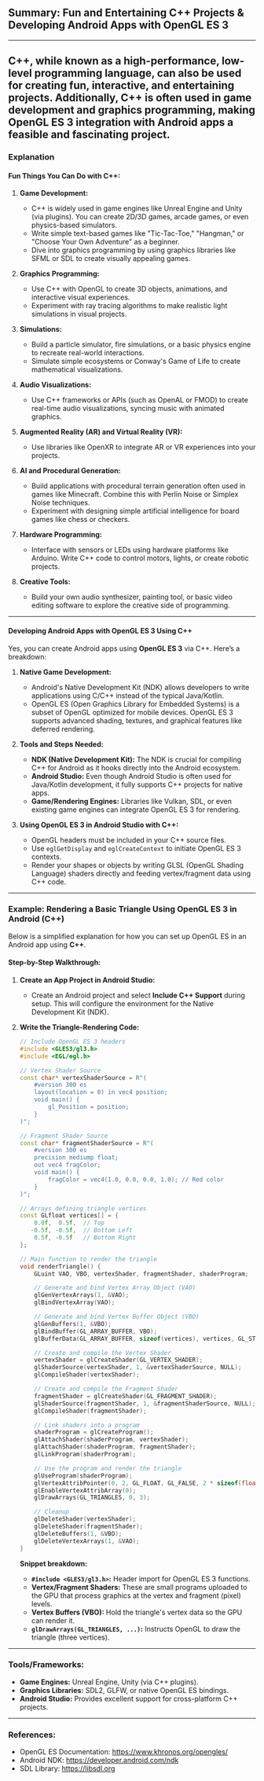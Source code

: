 ## Summary: Fun and Entertaining C++ Projects & Developing Android Apps with OpenGL ES 3<br>
---
**C++**, while known as a high-performance, low-level programming language, can also be used for creating fun, interactive, and entertaining projects. Additionally, C++ is often used in game development and graphics programming, making OpenGL ES 3 integration with Android apps a feasible and fascinating project.<br>
---

### Explanation
#### Fun Things You Can Do with C++:
1. **Game Development:**
   - C++ is widely used in game engines like Unreal Engine and Unity (via plugins). You can create 2D/3D games, arcade games, or even physics-based simulators.
   - Write simple text-based games like "Tic-Tac-Toe," "Hangman," or "Choose Your Own Adventure" as a beginner.
   - Dive into graphics programming by using graphics libraries like SFML or SDL to create visually appealing games.

2. **Graphics Programming:**
   - Use C++ with OpenGL to create 3D objects, animations, and interactive visual experiences.
   - Experiment with ray tracing algorithms to make realistic light simulations in visual projects.

3. **Simulations:**
   - Build a particle simulator, fire simulations, or a basic physics engine to recreate real-world interactions. 
   - Simulate simple ecosystems or Conway's Game of Life to create mathematical visualizations.

4. **Audio Visualizations:**
   - Use C++ frameworks or APIs (such as OpenAL or FMOD) to create real-time audio visualizations, syncing music with animated graphics.

5. **Augmented Reality (AR) and Virtual Reality (VR):**
   - Use libraries like OpenXR to integrate AR or VR experiences into your projects.

6. **AI and Procedural Generation:**
   - Build applications with procedural terrain generation often used in games like Minecraft. Combine this with Perlin Noise or Simplex Noise techniques.
   - Experiment with designing simple artificial intelligence for board games like chess or checkers.

7. **Hardware Programming:**
   - Interface with sensors or LEDs using hardware platforms like Arduino. Write C++ code to control motors, lights, or create robotic projects.

8. **Creative Tools:**
   - Build your own audio synthesizer, painting tool, or basic video editing software to explore the creative side of programming.

---

#### **Developing Android Apps with OpenGL ES 3 Using C++**
Yes, you can create Android apps using **OpenGL ES 3** via C++. Here’s a breakdown:

1. **Native Game Development:**
   - Android's Native Development Kit (NDK) allows developers to write applications using C/C++ instead of the typical Java/Kotlin.
   - OpenGL ES (Open Graphics Library for Embedded Systems) is a subset of OpenGL optimized for mobile devices. OpenGL ES 3 supports advanced shading, textures, and graphical features like deferred rendering.

2. **Tools and Steps Needed:**
   - **NDK (Native Development Kit):**
     The NDK is crucial for compiling C++ for Android as it hooks directly into the Android ecosystem.
   - **Android Studio:**
     Even though Android Studio is often used for Java/Kotlin development, it fully supports C++ projects for native apps.
   - **Game/Rendering Engines:**
     Libraries like Vulkan, SDL, or even existing game engines can integrate OpenGL ES 3 for rendering.

3. **Using OpenGL ES 3 in Android Studio with C++:**
   - OpenGL headers must be included in your C++ source files.
   - Use `eglGetDisplay` and `eglCreateContext` to initiate OpenGL ES 3 contexts.
   - Render your shapes or objects by writing GLSL (OpenGL Shading Language) shaders directly and feeding vertex/fragment data using C++ code.

---

### Example: Rendering a Basic Triangle Using OpenGL ES 3 in Android (C++)<br>
Below is a simplified explanation for how you can set up OpenGL ES in an Android app using **C++**.

#### Step-by-Step Walkthrough:
1. **Create an App Project in Android Studio:**
   - Create an Android project and select **Include C++ Support** during setup. This will configure the environment for the Native Development Kit (NDK).

2. **Write the Triangle-Rendering Code:** <br>
   ```cpp
   // Include OpenGL ES 3 headers
   #include <GLES3/gl3.h>
   #include <EGL/egl.h>
   
   // Vertex Shader Source
   const char* vertexShaderSource = R"(
       #version 300 es
       layout(location = 0) in vec4 position;
       void main() {
           gl_Position = position;
       }
   )";

   // Fragment Shader Source
   const char* fragmentShaderSource = R"(
       #version 300 es
       precision mediump float;
       out vec4 fragColor;
       void main() {
           fragColor = vec4(1.0, 0.0, 0.0, 1.0); // Red color
       }
   )";

   // Arrays defining triangle vertices
   const GLfloat vertices[] = {
       0.0f,  0.5f,  // Top
      -0.5f, -0.5f,  // Bottom Left
       0.5f, -0.5f   // Bottom Right
   };

   // Main function to render the triangle
   void renderTriangle() {
       GLuint VAO, VBO, vertexShader, fragmentShader, shaderProgram;

       // Generate and bind Vertex Array Object (VAO)
       glGenVertexArrays(1, &VAO);
       glBindVertexArray(VAO);

       // Generate and bind Vertex Buffer Object (VBO)
       glGenBuffers(1, &VBO);
       glBindBuffer(GL_ARRAY_BUFFER, VBO);
       glBufferData(GL_ARRAY_BUFFER, sizeof(vertices), vertices, GL_STATIC_DRAW);

       // Create and compile the Vertex Shader
       vertexShader = glCreateShader(GL_VERTEX_SHADER);
       glShaderSource(vertexShader, 1, &vertexShaderSource, NULL);
       glCompileShader(vertexShader);

       // Create and compile the Fragment Shader
       fragmentShader = glCreateShader(GL_FRAGMENT_SHADER);
       glShaderSource(fragmentShader, 1, &fragmentShaderSource, NULL);
       glCompileShader(fragmentShader);

       // Link shaders into a program
       shaderProgram = glCreateProgram();
       glAttachShader(shaderProgram, vertexShader);
       glAttachShader(shaderProgram, fragmentShader);
       glLinkProgram(shaderProgram);

       // Use the program and render the triangle
       glUseProgram(shaderProgram);
       glVertexAttribPointer(0, 2, GL_FLOAT, GL_FALSE, 2 * sizeof(float), (void*)0);
       glEnableVertexAttribArray(0);
       glDrawArrays(GL_TRIANGLES, 0, 3);

       // Cleanup
       glDeleteShader(vertexShader);
       glDeleteShader(fragmentShader);
       glDeleteBuffers(1, &VBO);
       glDeleteVertexArrays(1, &VAO);
   }
   ```
   **Snippet breakdown:**
   - **`#include <GLES3/gl3.h>`:** Header import for OpenGL ES 3 functions.
   - **Vertex/Fragment Shaders:** These are small programs uploaded to the GPU that process graphics at the vertex and fragment (pixel) levels.
   - **Vertex Buffers (VBO):** Hold the triangle's vertex data so the GPU can render it.
   - **`glDrawArrays(GL_TRIANGLES, ...)`:** Instructs OpenGL to draw the triangle (three vertices).

---

### Tools/Frameworks:
- **Game Engines:** Unreal Engine, Unity (via C++ plugins).
- **Graphics Libraries:** SDL2, GLFW, or native OpenGL ES bindings.
- **Android Studio:** Provides excellent support for cross-platform C++ projects.

---

### References:
- OpenGL ES Documentation: https://www.khronos.org/opengles/
- Android NDK: https://developer.android.com/ndk
- SDL Library: https://libsdl.org<br>

